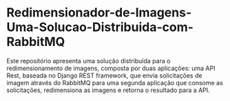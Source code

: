 # Redimensionador-de-Imagens-Uma-Solucao-Distribuida-com-RabbitMQ
Este repositório apresenta uma solução distribuída para o redimensionamento de imagens, composta por duas aplicações: uma API Rest, baseada no Django REST framework, que envia solicitações de imagem através do RabbitMQ para uma segunda aplicação que consome as solicitações, redimensiona as imagens e retorna o resultado para a API.
